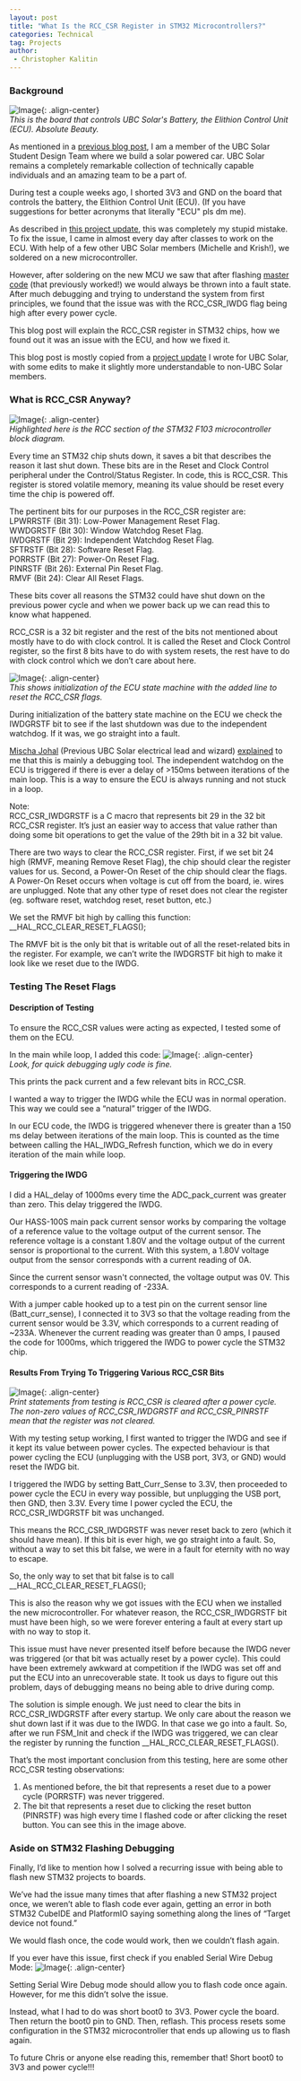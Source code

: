 ```yaml
---
layout: post
title: "What Is the RCC_CSR Register in STM32 Microcontrollers?"
categories: Technical
tag: Projects
author:
 - Christopher Kalitin
---
```

<head>
    <meta property="og:image" content="{{site.url}}/assets/images/stm32-rcc-register/block-diagram.jgp">
</head>

### <b>Background</b>

![Image]({{site.url}}/assets/images/stm32-rcc-register/ecu.jpg){: .align-center}  
<i>This is the board that controls UBC Solar's Battery, the Elithion Control Unit (ECU). Absolute Beauty.</i>

As mentioned in a <a href="https://ckalitin.github.io/projects/2024/12/27/esp32-adc-characterization.html">previous blog post</a>, I am a member of the UBC Solar Student Design Team where we build a solar powered car. UBC Solar remains a completely remarkable collection of technically capable individuals and an amazing team to be a part of. 

During test a couple weeks ago, I shorted 3V3 and GND on the board that controls the battery, the Elithion Control Unit (ECU). (If you have suggestions for better acronyms that literally "ECU" pls dm me).

As described in [this project update](https://docs.google.com/document/d/1xOfLdrTIRzjXy1PGJlzUYaPMlBG1Atdfq_sDKa-XnOE/edit?usp=sharing), this was completely my stupid mistake. To fix the issue, I came in almost every day after classes to work on the ECU. With help of a few other UBC Solar members (Michelle and Krish!), we soldered on a new microcontroller.

However, after soldering on the new MCU we saw that after flashing [master code](https://github.com/UBC-Solar/firmware_v3/tree/master/components/ecu/ecu_firmware) (that previously worked!) we would always be thrown into a fault state. After much debugging and trying to understand the system from first principles, we found that the issue was with the RCC_CSR_IWDG flag being high after every power cycle. 

This blog post will explain the RCC_CSR register in STM32 chips, how we found out it was an issue with the ECU, and how we fixed it.

This blog post is mostly copied from a [project update](https://docs.google.com/document/d/1r4EUV-VYLYU-DLjS0XQSxoHilgCY1WAmpvgW4Q0D-Hk/edit?usp=sharing) I wrote for UBC Solar, with some edits to make it slightly more understandable to non-UBC Solar members.

### <b>What is RCC_CSR Anyway?</b>

![Image]({{site.url}}/assets/images/stm32-rcc-register/block-diagram.jpg){: .align-center}  
<i>Highlighted here is the RCC section of the STM32 F103 microcontroller block diagram.</i>

Every time an STM32 chip shuts down, it saves a bit that describes the reason it last shut down. These bits are in the Reset and Clock Control peripheral under the Control/Status Register. In code, this is RCC_CSR. This register is stored volatile memory, meaning its value should be reset every time the chip is powered off.

The pertinent bits for our purposes in the RCC_CSR register are:  
LPWRRSTF (Bit 31): Low-Power Management Reset Flag.​  
WWDGRSTF (Bit 30): Window Watchdog Reset Flag.​  
IWDGRSTF (Bit 29): Independent Watchdog Reset Flag.​  
SFTRSTF (Bit 28): Software Reset Flag.​  
PORRSTF (Bit 27): Power-On Reset Flag.​  
PINRSTF (Bit 26): External Pin Reset Flag.​  
RMVF (Bit 24): Clear All Reset Flags.  

These bits cover all reasons the STM32 could have shut down on the previous power cycle and when we power back up we can read this to know what happened.

RCC_CSR is a 32 bit register and the rest of the bits not mentioned about mostly have to do with clock control. It is called the Reset and Clock Control register, so the first 8 bits have to do with system resets, the rest have to do with clock control which we don’t care about here.

![Image]({{site.url}}/assets/images/stm32-rcc-register/fsminit.jpg){: .align-center}  
<i>This shows initialization of the ECU state machine with the added line to reset the RCC_CSR flags.</i>

During initialization of the battery state machine on the ECU we check the IWDGRSTF bit to see if the last shutdown was due to the independent watchdog. If it was, we go straight into a fault.

[Mischa Johal](https://mischajohal.com/Thoughts/Reflecting-on-UBC-Solar) (Previous UBC Solar electrical lead and wizard) [explained]({{site.url}}/assets/images/stm32-rcc-register/mischa-message-2.jpg) to me that this is mainly a debugging tool. The independent watchdog on the ECU is triggered if there is ever a delay of >150ms between iterations of the main loop. This is a way to ensure the ECU is always running and not stuck in a loop.

Note:  
RCC_CSR_IWDGRSTF is a C macro that represents bit 29 in the 32 bit RCC_CSR register. It’s just an easier way to access that value rather than doing some bit operations to get the value of the 29th bit in a 32 bit value.

There are two ways to clear the RCC_CSR register. First, if we set bit 24 high (RMVF, meaning Remove Reset Flag), the chip should clear the register values for us. Second, a Power-On Reset of the chip should clear the flags. A Power-On Reset occurs when voltage is cut off from the board, ie. wires are unplugged. Note that any other type of reset does not clear the register (eg. software reset, watchdog reset, reset button, etc.)

We set the RMVF bit high by calling this function:  
__HAL_RCC_CLEAR_RESET_FLAGS();

The RMVF bit is the only bit that is writable out of all the reset-related bits in the register. For example, we can’t write the IWDGRSTF bit high to make it look like we reset due to the IWDG.

### <b>Testing The Reset Flags</b>

#### <b>Description of Testing</b>

To ensure the RCC_CSR values were acting as expected, I tested some of them on the ECU.

In the main while loop, I added this code:
![Image]({{site.url}}/assets/images/stm32-rcc-register/while.png){: .align-center}  
<i>Look, for quick debugging ugly code is fine.</i>

This prints the pack current and a few relevant bits in RCC_CSR.

I wanted a way to trigger the IWDG while the ECU was in normal operation. This way we could see a “natural” trigger of the IWDG.

In our ECU code, the IWDG is triggered whenever there is greater than a 150 ms delay between iterations of the main loop. This is counted as the time between calling the HAL_IWDG_Refresh function, which we do in every iteration of the main while loop.

#### <b>Triggering the IWDG</b>

I did a HAL_delay of 1000ms every time the ADC_pack_current was greater than zero. This delay triggered the IWDG.

Our HASS-100S main pack current sensor works by comparing the voltage of a reference value to the voltage output of the current sensor. The reference voltage is a constant 1.80V and the voltage output of the current sensor is proportional to the current. With this system, a 1.80V voltage output from the sensor corresponds with a current reading of 0A.

Since the current sensor wasn't connected, the voltage output was 0V. This corresponds to a current reading of -233A.

With a jumper cable hooked up to a test pin on the current sensor line (Batt_curr_sense), I connected it to 3V3 so that the voltage reading from the current sensor would be 3.3V, which corresponds to a current reading of ~233A. Whenever the current reading was greater than 0 amps, I paused the code for 1000ms, which triggered the IWDG to power cycle the STM32 chip.

#### <b>Results From Trying To Triggering Various RCC_CSR Bits</b>

![Image]({{site.url}}/assets/images/stm32-rcc-register/putty.png){: .align-center}  
<i>Print statements from testing is RCC_CSR is cleared after a power cycle. The non-zero values of RCC_CSR_IWDGRSTF and RCC_CSR_PINRSTF mean that the register was not cleared.</i>

With my testing setup working, I first wanted to trigger the IWDG and see if it kept its value between power cycles. The expected behaviour is that power cycling the ECU (unplugging with the USB port, 3V3, or GND) would reset the IWDG bit.

I triggered the IWDG by setting Batt_Curr_Sense to 3.3V, then proceeded to power cycle the ECU in every way possible, but unplugging the USB port, then GND, then 3.3V. Every time I power cycled the ECU, the RCC_CSR_IWDGRSTF bit was unchanged.

This means the RCC_CSR_IWDGRSTF was never reset back to zero (which it should have mean). If this bit is ever high, we go straight into a fault. So, without a way to set this bit false, we were in a fault for eternity with no way to escape.

So, the only way to set that bit false is to call __HAL_RCC_CLEAR_RESET_FLAGS();

This is also the reason why we got issues with the ECU when we installed the new microcontroller. For whatever reason, the RCC_CSR_IWDGRSTF bit must have been high, so we were forever entering a fault at every start up with no way to stop it.

This issue must have never presented itself before because the IWDG never was triggered (or that bit was actually reset by a power cycle). This could have been extremely awkward at competition if the IWDG was set off and put the ECU into an unrecoverable state. It took us days to figure out this problem, days of debugging means no being able to drive during comp.

The solution is simple enough. We just need to clear the bits in RCC_CSR_IWDGRSTF after every startup. We only care about the reason we shut down last if it was due to the IWDG. In that case we go into a fault. So, after we run FSM_Init and check if the IWDG was triggered, we can clear the register by running the function __HAL_RCC_CLEAR_RESET_FLAGS().

That’s the most important conclusion from this testing, here are some other RCC_CSR testing observations:

1. As mentioned before, the bit that represents a reset due to a power cycle (PORRSTF) was never triggered. 
2. The bit that represents a reset due to clicking the reset button (PINRSTF) was high every time I flashed code or after clicking the reset button. You can see this in the image above.

### <b>Aside on STM32 Flashing Debugging</b>

Finally, I’d like to mention how I solved a recurring issue with being able to flash new STM32 projects to boards. 

We’ve had the issue many times that after flashing a new STM32 project once, we weren’t able to flash code ever again, getting an error in both STM32 CubeIDE and PlatformIO saying something along the lines of “Target device not found.”

We would flash once, the code would work, then we couldn’t flash again.

If you ever have this issue, first check if you enabled Serial Wire Debug Mode:
![Image]({{site.url}}/assets/images/stm32-rcc-register/cubeide.png){: .align-center}  

Setting Serial Wire Debug mode should allow you to flash code once again. However, for me this didn’t solve the issue.

Instead, what I had to do was short boot0 to 3V3. Power cycle the board. Then return the boot0 pin to GND. Then, reflash. This process resets some configuration in the STM32 microcontroller that ends up allowing us to flash again.

To future Chris or anyone else reading this, remember that! Short boot0 to 3V3 and power cycle!!!
